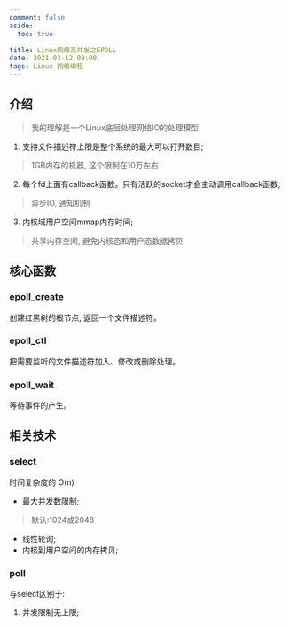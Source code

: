 ```yaml
---
comment: false
aside:
  toc: true

title: Linux网络高并发之EPOLL
date: 2021-03-12 09:00
tags: Linux 网络编程
---
```

## 介绍

> 我的理解是一个Linux底层处理网络IO的处理模型

1. 支持文件描述符上限是整个系统的最大可以打开数目;

> 1GB内存的机器, 这个限制在10万左右

2. 每个fd上面有callback函数。只有活跃的socket才会主动调用callback函数;

> 异步IO, 通知机制

3. 内核域用户空间mmap内存时间;

> 共享内存空间, 避免内核态和用户态数据拷贝 

## 核心函数

### epoll_create

创建红黑树的根节点, 返回一个文件描述符。

### epoll_ctl

把需要监听的文件描述符加入、修改或删除处理。

### epoll_wait

等待事件的产生。

## 相关技术

### select

时间复杂度的 O(n)

* 最大并发数限制;

> 默认:1024或2048

* 线性轮询;
* 内核到用户空间的内存拷贝;

### poll

与select区别于:

1. 并发限制无上限;